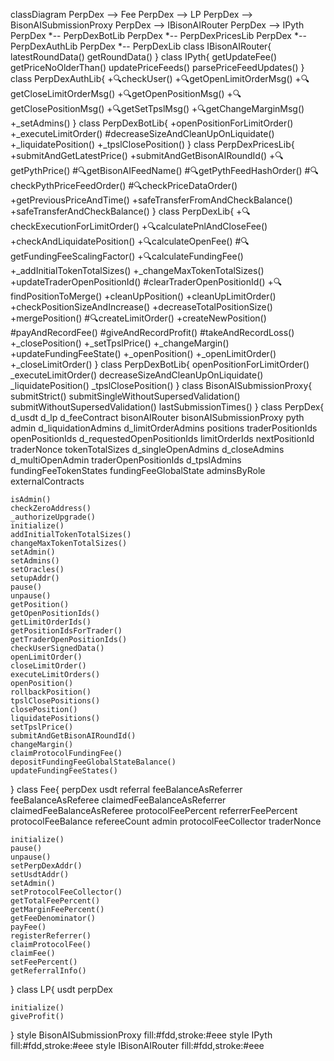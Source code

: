 classDiagram
PerpDex --> Fee
PerpDex --> LP
PerpDex --> BisonAISubmissionProxy
PerpDex --> IBisonAIRouter
PerpDex --> IPyth
PerpDex *-- PerpDexBotLib
PerpDex *-- PerpDexPricesLib
PerpDex *-- PerpDexAuthLib
PerpDex *-- PerpDexLib
class IBisonAIRouter{
	latestRoundData()
	getRoundData()
}
class IPyth{
	getUpdateFee()
	getPriceNoOlderThan()
	updatePriceFeeds()
	parsePriceFeedUpdates()
}
class PerpDexAuthLib{
	+🔍checkUser()
	+🔍getOpenLimitOrderMsg()
	+🔍getCloseLimitOrderMsg()
	+🔍getOpenPositionMsg()
	+🔍getClosePositionMsg()
	+🔍getSetTpslMsg()
	+🔍getChangeMarginMsg()
	+_setAdmins()
}
class PerpDexBotLib{
	+openPositionForLimitOrder()
	+_executeLimitOrder()
	#decreaseSizeAndCleanUpOnLiquidate()
	+_liquidatePosition()
	+_tpslClosePosition()
}
class PerpDexPricesLib{
	+submitAndGetLatestPrice()
	+submitAndGetBisonAIRoundId()
	+🔍getPythPrice()
	#🔍getBisonAIFeedName()
	#🔍getPythFeedHashOrder()
	#🔍checkPythPriceFeedOrder()
	#🔍checkPriceDataOrder()
	+getPreviousPriceAndTime()
	+safeTransferFromAndCheckBalance()
	+safeTransferAndCheckBalance()
}
class PerpDexLib{
	+🔍checkExecutionForLimitOrder()
	+🔍calculatePnlAndCloseFee()
	+checkAndLiquidatePosition()
	+🔍calculateOpenFee()
	#🔍getFundingFeeScalingFactor()
	+🔍calculateFundingFee()
	+_addInitialTokenTotalSizes()
	+_changeMaxTokenTotalSizes()
	+updateTraderOpenPositionId()
	#clearTraderOpenPositionId()
	+🔍findPositionToMerge()
	+cleanUpPosition()
	+cleanUpLimitOrder()
	+checkPositionSizeAndIncrease()
	+decreaseTotalPositionSize()
	+mergePosition()
	#🔍createLimitOrder()
	+createNewPosition()
	#payAndRecordFee()
	#giveAndRecordProfit()
	#takeAndRecordLoss()
	+_closePosition()
	+_setTpslPrice()
	+_changeMargin()
	+updateFundingFeeState()
	+_openPosition()
	+_openLimitOrder()
	+_closeLimitOrder()
}
class PerpDexBotLib{
	openPositionForLimitOrder()
	_executeLimitOrder()
	decreaseSizeAndCleanUpOnLiquidate()
	_liquidatePosition()
	_tpslClosePosition()
}
class BisonAISubmissionProxy{
    submitStrict()
    submitSingleWithoutSupersedValidation()
    submitWithoutSupersedValidation()
    lastSubmissionTimes()
}
class PerpDex{
	d_usdt
	d_lp
	d_feeContract
	bisonAIRouter
	bisonAISubmissionProxy
	pyth
	admin
	d_liquidationAdmins
	d_limitOrderAdmins
	positions
	traderPositionIds
	openPositionIds
	d_requestedOpenPositionIds
	limitOrderIds
	nextPositionId
	traderNonce
	tokenTotalSizes
	d_singleOpenAdmins
	d_closeAdmins
	d_multiOpenAdmin
	traderOpenPositionIds
	d_tpslAdmins
	fundingFeeTokenStates
	fundingFeeGlobalState
	adminsByRole
	externalContracts

	isAdmin()
	checkZeroAddress()
	_authorizeUpgrade()
	initialize()
	addInitialTokenTotalSizes()
	changeMaxTokenTotalSizes()
	setAdmin()
	setAdmins()
	setOracles()
	setupAddr()
	pause()
	unpause()
	getPosition()
	getOpenPositionIds()
	getLimitOrderIds()
	getPositionIdsForTrader()
	getTraderOpenPositionIds()
	checkUserSignedData()
	openLimitOrder()
	closeLimitOrder()
	executeLimitOrders()
	openPosition()
	rollbackPosition()
	tpslClosePositions()
	closePosition()
	liquidatePositions()
	setTpslPrice()
	submitAndGetBisonAIRoundId()
	changeMargin()
	claimProtocolFundingFee()
	depositFundingFeeGlobalStateBalance()
	updateFundingFeeStates()
}
class Fee{
	perpDex
	usdt
	referral
	feeBalanceAsReferrer
	feeBalanceAsReferee
	claimedFeeBalanceAsReferrer
	claimedFeeBalanceAsReferee
	protocolFeePercent
	referrerFeePercent
	protocolFeeBalance
	refereeCount
	admin
	protocolFeeCollector
	traderNonce

	initialize()
	pause()
	unpause()
	setPerpDexAddr()
	setUsdtAddr()
	setAdmin()
	setProtocolFeeCollector()
	getTotalFeePercent()
	getMarginFeePercent()
	getFeeDenominator()
	payFee()
	registerReferrer()
	claimProtocolFee()
	claimFee()
	setFeePercent()
	getReferralInfo()
}
class LP{
    usdt
	perpDex

	initialize()
	giveProfit()
}
style BisonAISubmissionProxy fill:#fdd,stroke:#eee
style IPyth fill:#fdd,stroke:#eee
style IBisonAIRouter fill:#fdd,stroke:#eee

